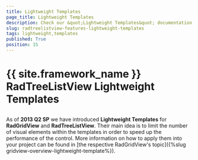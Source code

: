 ```yaml
---
title: Lightweight Templates
page_title: Lightweight Templates
description: Check our &quot;Lightweight Templates&quot; documentation article for the RadTreeListView {{ site.framework_name }} control.
slug: radtreelistview-features-lightweight-templates
tags: lightweight,templates
published: True
position: 15
---
```


# {{ site.framework_name }} RadTreeListView Lightweight Templates



## 

As of __2013 Q2 SP__ we have introduced __Lightweight Templates__ for __RadGridView__ and __RadTreeListView__. Their main idea is to limit the number of visual elements within the templates in order to speed up the performance of the control. More information on how to apply them into your project can be found in [the respective RadGridView's topic]({%slug gridview-overview-lightweight-template%}).
        
